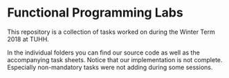 # Functional Programming Labs
This repository is a collection of tasks worked on during the Winter Term 2018 at TUHH.

In the individual folders you can find our source code as well as the accompanying task sheets.
Notice that our implementation is not complete. Especially non-mandatory tasks were not adding during some sessions.